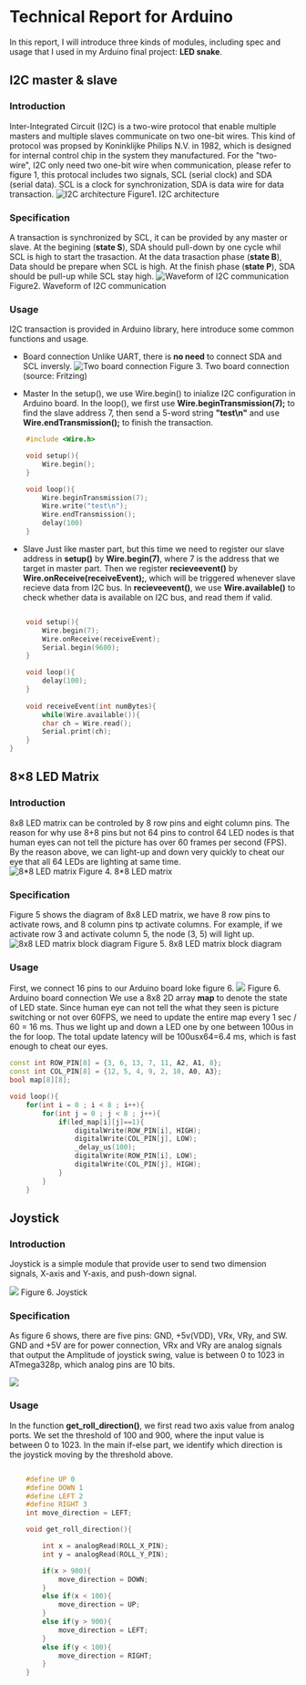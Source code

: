 # Technical Report for Arduino

In this report, I will introduce three kinds of modules, including spec and usage that I used in my Arduino final project: **LED snake**.

## I2C master & slave

### Introduction

Inter-Integrated Circuit (I2C) is a two-wire protocol that enable multiple masters and multiple slaves communicate on two one-bit wires. This kind of protocol was propsed by Koninklijke Philips N.V. in 1982, which is designed for internal control chip in the system they manufactured.
For the "two-wire", I2C only need two one-bit wire when communication, please refer to figure 1, this protocal includes two signals, SCL (serial clock) and SDA (serial data). SCL is a clock for synchronization, SDA is data wire for data transaction.
![I2C architecture](https://i.imgur.com/h1tmGxz.jpg)
Figure1. I2C architecture

### Specification

A transaction is synchronized by SCL, it can be provided by any master or slave. At the begining (**state S**), SDA should pull-down by one cycle whil SCL is high to start the trasaction. At the data trasaction phase (**state B**), Data should be prepare when SCL is high. At the finish phase (**state P**), SDA should be pull-up while SCL stay high.
![Waveform of I2C communication](https://i.imgur.com/FX6ZQ3E.jpg)
Figure2. Waveform of I2C communication

### Usage

I2C transaction is provided in Arduino library, here introduce some common functions and usage.

* Board connection
Unlike UART, there is **no need** to connect SDA and SCL inversly.
![Two board connection](https://i.imgur.com/tNMl2nL.png)
Figure 3. Two board connection (source: Fritzing)

* Master
In the setup(), we use Wire.begin() to inialize I2C configuration in Arduino board. In the loop(), we first use **Wire.beginTransmission(7);** to find the slave address 7, then send a 5-word string **"test\n"** and use **Wire.endTransmission();** to finish the transaction.

```c++
    #include <Wire.h> 

    void setup(){ 
        Wire.begin(); 
    } 

    void loop(){ 
        Wire.beginTransmission(7);
        Wire.write("test\n"); 
        Wire.endTransmission(); 
        delay(100)
    } 

```

* Slave
    Just like master part, but this time we need to register our slave address in **setup()** by **Wire.begin(7)**, where 7 is the address that we target in master part. Then we register **recieveevent()** by **Wire.onReceive(receiveEvent);**, which will be triggered whenever slave recieve data from I2C bus. In  **recieveevent()**, we use **Wire.available()** to check whether data is available on I2C bus, and read them if valid.

```c++

    void setup(){
        Wire.begin(7);
        Wire.onReceive(receiveEvent);
        Serial.begin(9600);
    }

    void loop(){
        delay(100);
    }
    
    void receiveEvent(int numBytes){
        while(Wire.available()){ 
        char ch = Wire.read();
        Serial.print(ch);
    }
}
```

## 8×8 LED Matrix

### Introduction

8x8 LED matrix can be controled by 8 row pins and eight column pins. The reason for why use 8+8 pins but not 64 pins to control 64 LED nodes is that human eyes can not tell the picture has over 60 frames per second (FPS). By the reason above, we can light-up and down very quickly to cheat our eye that all 64 LEDs are lighting at same time.  
![8*8 LED matrix](https://i.imgur.com/KxTDObs.jpg)
Figure 4. 8*8 LED matrix

### Specification

Figure 5 shows the diagram of 8x8 LED matrix, we have 8 row pins to activate rows, and 8 column pins tp activate columns. For example, if we activate row 3 and  activate column 5, the node (3, 5) will light up.
![ 8x8 LED matrix block diagram](https://i.imgur.com/Q9SIkfR.png)
Figure 5. 8x8 LED matrix block diagram

### Usage

First, we connect 16 pins to our Arduino board loke figure 6.
![](https://i.imgur.com/BzJgmAZ.jpg)
Figure 6. Arduino board connection
We use a 8x8 2D array **map** to denote the state of LED state. Since human eye can not tell the what they seen is picture switching or not over 60FPS, we need to update the entire map every 1 sec / 60 = 16 ms. Thus we light up and down a LED one by one between 100us in the for loop. The total update latency will be 100usx64=6.4 ms, which is fast enough to cheat our eyes.

``` c++
const int ROW_PIN[8] = {3, 6, 13, 7, 11, A2, A1, 8};
const int COL_PIN[8] = {12, 5, 4, 9, 2, 10, A0, A3};
bool map[8][8];

void loop(){
    for(int i = 0 ; i < 8 ; i++){
        for(int j = 0 ; j < 8 ; j++){
            if(led_map[i][j]==1){
                digitalWrite(ROW_PIN[i], HIGH);
                digitalWrite(COL_PIN[j], LOW);
                _delay_us(100);
                digitalWrite(ROW_PIN[i], LOW);
                digitalWrite(COL_PIN[j], HIGH);
            }
        }
    }

```

## Joystick

### Introduction

Joystick is a simple module that provide user to send two dimension signals, X-axis and Y-axis, and push-down signal.

![](https://i.imgur.com/eIeT2JL.png)
Figure 6. Joystick

### Specification

As figure 6 shows, there are five pins: GND, +5v(VDD), VRx, VRy, and SW.
GND and +5V are for power connection, VRx and VRy are analog signals that output the Amplitude of joystick swing, value is between 0 to 1023 in ATmega328p, which analog pins are 10 bits.

![](https://i.imgur.com/K0q2xkD.png)

### Usage

In the function **get_roll_direction()**, we first read two axis value from analog ports. We set the threshold of 100 and 900, where the input value is between 0 to 1023. In the main if-else part, we identify which direction is the joystick moving by the threshold above.

``` c++

    #define UP 0
    #define DOWN 1
    #define LEFT 2
    #define RIGHT 3
    int move_direction = LEFT;

    void get_roll_direction(){

        int x = analogRead(ROLL_X_PIN);
        int y = analogRead(ROLL_Y_PIN);

        if(x > 900){
            move_direction = DOWN; 
        }
        else if(x < 100){
            move_direction = UP;
        }
        else if(y > 900){
            move_direction = LEFT;
        }
        else if(y < 100){
            move_direction = RIGHT;
        }
    }

```
